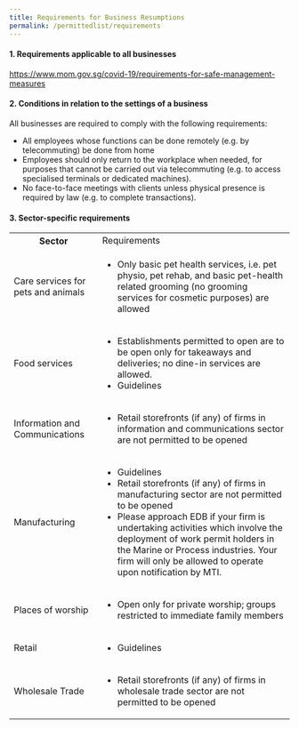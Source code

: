 ```yaml
---
title: Requirements for Business Resumptions
permalink: /permittedlist/requirements
---
```


#### **1. Requirements applicable to all businesses**
<a href="https://www.mom.gov.sg/covid-19/requirements-for-safe-management-measures">https://www.mom.gov.sg/covid-19/requirements-for-safe-management-measures</a>


#### **2. Conditions in relation to the settings of a business**
All businesses are required to comply with the following requirements: 
- All employees whose functions can be done remotely (e.g. by telecommuting) be done from home
- Employees should only return to the workplace when needed, for purposes that cannot be carried out via telecommuting (e.g. to access specialised terminals or dedicated machines).
- No face-to-face meetings with clients unless physical presence is required by law (e.g. to complete transactions).


#### **3. Sector-specific requirements**

<table>
    <tr>
        <th>Sector</th>
        <td>Requirements</td>
  </tr>
  <tr>
    <td>Care services for pets and animals</td>
    <td>
        <ul>
            <li>
                Only basic pet health services, i.e. pet physio, pet rehab, and basic pet-health related grooming (no grooming services for cosmetic purposes) are allowed
            </li>
        </ul>
    </td>
  </tr>
  <tr>
    <td>Food services</td>
    <td>
        <ul>
            <li>
                Establishments permitted to open are to be open only for takeaways and deliveries; no dine-in services are allowed.
            </li>
            <li>
                Guidelines <hyperlink tbc>
            </li>
        </ul>
    </td>
  </tr>
  <tr>
    <td>Information and Communications</td>
    <td>
        <ul>
            <li>
                Retail storefronts (if any) of firms in information and communications sector are not permitted to be opened
            </li>
        </ul>
    </td>
  </tr>
  <tr>
    <td>Manufacturing</td>
    <td>
        <ul>
            <li>
                Guidelines <hyperlink tbc>
            </li>
            <li>
                Retail storefronts (if any) of firms in manufacturing sector are not permitted to be opened
            </li>
            <li>
                Please approach EDB if your firm is undertaking activities which involve the deployment of work permit holders in the Marine or Process industries. Your firm will only be allowed to operate upon notification by MTI.
            </li>
        </ul>
    </td>
  </tr>
  <tr>
    <td>Places of worship</td>
    <td>
        <ul>
            <li>
                Open only for private worship; groups restricted to immediate family members
            </li>
        </ul>
    </td>
  </tr>
  <tr>
    <td>Retail</td>
    <td>
        <ul>
            <li>
                Guidelines <hyperlink tbc>
            </li>
        </ul>
    </td>
  </tr>
  <tr>
    <td>Wholesale Trade</td>
    <td>
        <ul>
            <li>
                Retail storefronts (if any) of firms in wholesale trade sector are not permitted to be opened
            </li>
        </ul>
    </td>
  </tr>
</table>
